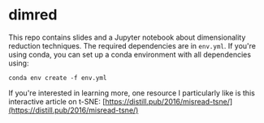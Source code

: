 # dimred
This repo contains slides and a Jupyter notebook about dimensionality reduction techniques. The required dependencies are in `env.yml`. If you're using conda, you can set up a conda environment with all dependencies using:

```
conda env create -f env.yml
```

If you're interested in learning more, one resource I particularly like is this interactive article on t-SNE: [https://distill.pub/2016/misread-tsne/](https://distill.pub/2016/misread-tsne/)
